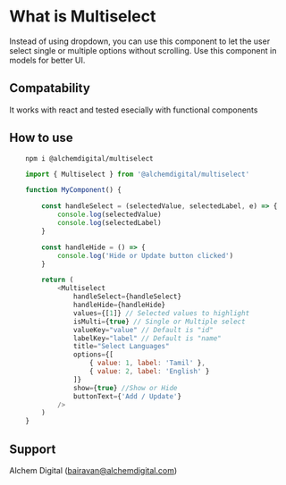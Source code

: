 # What is Multiselect

Instead of using dropdown, you can use this component to let the user select single or multiple options without scrolling. Use this component in models for better UI.

## Compatability

It works with react and tested esecially with functional components

## How to use
```
    npm i @alchemdigital/multiselect
```
```js
    import { Multiselect } from '@alchemdigital/multiselect'

    function MyComponent() {

        const handleSelect = (selectedValue, selectedLabel, e) => {
            console.log(selectedValue)
            console.log(selectedLabel)
        }

        const handleHide = () => {
            console.log('Hide or Update button clicked')
        }

        return (
            <Multiselect
                handleSelect={handleSelect}
                handleHide={handleHide}
                values={[1]} // Selected values to highlight
                isMulti={true} // Single or Multiple select
                valueKey="value" // Default is "id"
                labelKey="label" // Default is "name"
                title="Select Languages"
                options={[
                    { value: 1, label: 'Tamil' },
                    { value: 2, label: 'English' }
                ]}
                show={true} //Show or Hide
                buttonText={'Add / Update'}
            />
        )
    }
```

## Support

Alchem Digital (bairavan@alchemdigital.com)